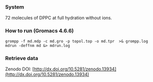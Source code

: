### System

72 molecules of DPPC at full hydration without ions.

### How to run (Gromacs 4.6.6)

```
grompp -f md.mdp -c md.gro -p topol.top -o md.tpr  >& grompp.log
mdrun -deffnm md &> mdrun.log
```



### Retrieve data

Zenodo DOI: [http://dx.doi.org/10.5281/zenodo.13934](http://dx.doi.org/10.5281/zenodo.13934)
